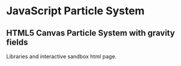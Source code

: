 JavaScript Particle System
====================

HTML5 Canvas Particle System with gravity fields
---------------------

Libraries and interactive sandbox html page.
